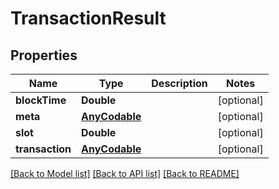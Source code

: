 # TransactionResult

## Properties
Name | Type | Description | Notes
------------ | ------------- | ------------- | -------------
**blockTime** | **Double** |  | [optional] 
**meta** | [**AnyCodable**](.md) |  | [optional] 
**slot** | **Double** |  | [optional] 
**transaction** | [**AnyCodable**](.md) |  | [optional] 

[[Back to Model list]](../README.md#documentation-for-models) [[Back to API list]](../README.md#documentation-for-api-endpoints) [[Back to README]](../README.md)


